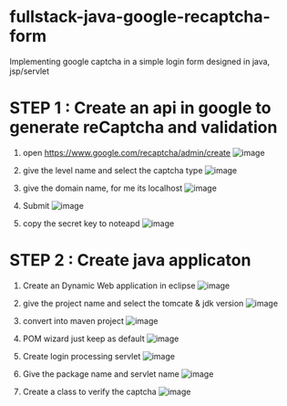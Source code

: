 # fullstack-java-google-recaptcha-form
Implementing google captcha  in a simple login form designed in java, jsp/servlet

# STEP 1 : Create an api in google to generate reCaptcha and validation
1.  open  https://www.google.com/recaptcha/admin/create
![image](https://user-images.githubusercontent.com/62290469/235706210-52a143c1-c5d2-4286-84e9-2884673ab0a0.png)

2.  give the level name and select the captcha type
![image](https://user-images.githubusercontent.com/62290469/235708073-904de42e-2a08-46a4-8fb5-6af866aa8ab5.png)

3.  give the domain name, for me its localhost
![image](https://user-images.githubusercontent.com/62290469/235708613-c5eee97a-b46b-4271-86d9-d9802e422241.png)

4.  Submit
![image](https://user-images.githubusercontent.com/62290469/235709232-a11c6ce7-ba00-4ce9-ad73-d023fa84fa31.png)

5.  copy the secret key  to noteapd 
![image](https://user-images.githubusercontent.com/62290469/235711600-208eba22-764c-48e7-968e-44d6515afc62.png)

# STEP 2 : Create java applicaton 
1.  Create an Dynamic Web application in eclipse
![image](https://user-images.githubusercontent.com/62290469/235714023-6c710224-1923-4a0d-8378-034686aa47d7.png)


2.  give the project name and select the tomcate  & jdk version
![image](https://user-images.githubusercontent.com/62290469/235715454-ddd14d2c-3194-4788-b04b-0c6c3b013e43.png)


4.  convert into maven project 
![image](https://user-images.githubusercontent.com/62290469/235716931-c27ae17c-7281-497d-a56f-b07e482ce9bd.png)


5.  POM wizard just keep as default 
![image](https://user-images.githubusercontent.com/62290469/235717497-16c37c3b-93bc-42c2-ad70-a08ece3f5884.png)


6.  Create login processing servlet
![image](https://user-images.githubusercontent.com/62290469/235719301-5ff66210-040c-4c3c-83a6-2b669a6f9c22.png)


7.  Give the package name and servlet name 
![image](https://user-images.githubusercontent.com/62290469/235719810-ace6eab8-81e0-49fe-8f66-c059e013bdb9.png)

8.  Create a class to verify the captcha
![image](https://user-images.githubusercontent.com/62290469/235721265-87dd900d-eeba-4695-812f-f7f534d0c2ef.png)


